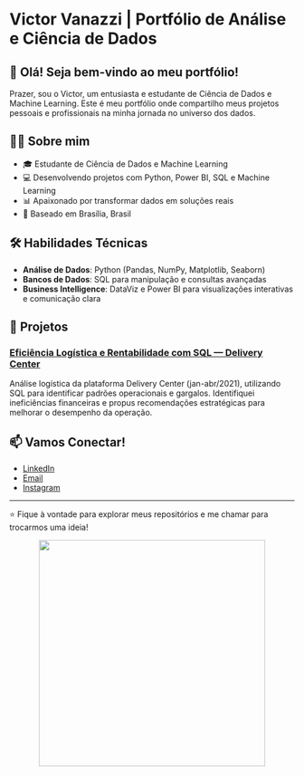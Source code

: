 # Victor Vanazzi | Portfólio de Análise e Ciência de Dados



## 👋 Olá! Seja bem-vindo ao meu portfólio!

Prazer, sou o Victor, um entusiasta e estudante de Ciência de Dados e Machine Learning. Este é meu portfólio onde compartilho meus projetos pessoais e profissionais na minha jornada no universo dos dados.

## 🧑‍💻 Sobre mim

- 🎓 Estudante de Ciência de Dados e Machine Learning
- 💻 Desenvolvendo projetos com Python, Power BI, SQL e Machine Learning
- 📊 Apaixonado por transformar dados em soluções reais
- 📍 Baseado em Brasília, Brasil

## 🛠️ Habilidades Técnicas
- **Análise de Dados**: Python (Pandas, NumPy, Matplotlib, Seaborn)
- **Bancos de Dados**: SQL para manipulação e consultas avançadas
- **Business Intelligence**: DataViz e Power BI para visualizações interativas e comunicação clara

## 📂 Projetos

### [Eficiência Logística e Rentabilidade com SQL — Delivery Center](https://github.com/victorvanazzi/analise-sql-case-delivery/)
Análise logística da plataforma Delivery Center (jan-abr/2021), utilizando SQL para identificar padrões operacionais e gargalos. Identifiquei ineficiências financeiras e propus recomendações estratégicas para melhorar o desempenho da operação.


## 📫 Vamos Conectar!

- [LinkedIn](https://www.linkedin.com/in/victorvanazzi/)
- [Email](mailto:victor.vanazzi@hotmail.com)
- [Instagram](https://www.instagram.com/vanazzii/)

---

⭐️ Fique à vontade para explorar meus repositórios e me chamar para trocarmos uma ideia!

<p align="center">
  <img src="https://github.com/user-attachments/assets/2eddf6b2-80ce-4635-b878-cbb428e0c660" width="400"/>
</p>
